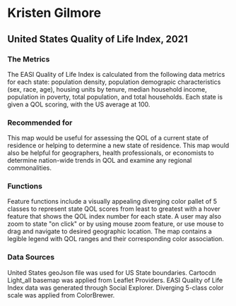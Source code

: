 # Kristen Gilmore 

## United States Quality of Life Index, 2021
### The Metrics
The EASI Quality of Life Index is calculated from the following data metrics for each state: population density, population demograpic characteristics (sex, race, age), housing units by tenure, median household income, population in poverty, total population, and total households. Each state is given a QOL scoring, with the US average at 100. 


### Recommended for 
This map would be useful for assessing the QOL of a current state of residence or helping to determine a new state of residence. This map would also be helpful for geographers, health professionals, or economists to determine nation-wide trends in QOL and examine any regional commonalities. 

### Functions
Feature functions include a visually appealing diverging color pallet of 5 classes to represent state QOL scores from least to greatest with a hover feature that shows the QOL index number for each state. A user may also zoom to state "on click" or by using mouse zoom feature, or use mouse to drag and navigate to desired geographic location. The map contains a legible legend with QOL ranges and their corresponding color association. 


### Data Sources
United States geoJson file was used for US State boundaries. Cartocdn Light_all basemap was applied from Leaflet Providers. EASI Quality of Life Index data was generated through Social Explorer. Diverging 5-class color scale was applied from ColorBrewer.

